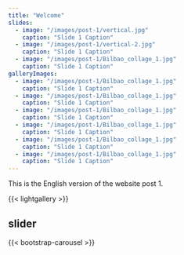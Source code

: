 ```yaml
---
title: "Welcome"
slides:
  - image: "/images/post-1/vertical.jpg"
    caption: "Slide 1 Caption"
  - image: "/images/post-1/vertical-2.jpg"
    caption: "Slide 1 Caption"
  - image: "/images/post-1/Bilbao_collage_1.jpg"
    caption: "Slide 1 Caption"
galleryImages:
  - image: "/images/post-1/Bilbao_collage_1.jpg"
    caption: "Slide 1 Caption"
  - image: "/images/post-1/Bilbao_collage_1.jpg"
    caption: "Slide 1 Caption"
  - image: "/images/post-1/Bilbao_collage_1.jpg"
    caption: "Slide 1 Caption"
  - image: "/images/post-1/Bilbao_collage_1.jpg"
    caption: "Slide 1 Caption"
  - image: "/images/post-1/Bilbao_collage_1.jpg"
    caption: "Slide 1 Caption"
  - image: "/images/post-1/Bilbao_collage_1.jpg"
    caption: "Slide 1 Caption"
---
```

This is the English version of the website post 1.

{{< lightgallery >}}

## slider

{{< bootstrap-carousel >}}
